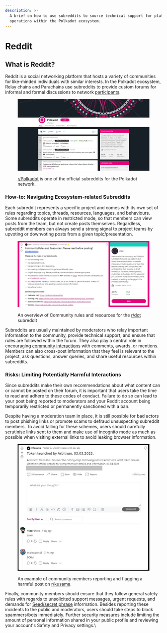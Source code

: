 ```yaml
---
description: >-
  A brief on how to use subreddits to source technical support for platforms'
  operations within the Polkadot ecosystem.
---
```


# Reddit

## What is Reddit?

Reddit is a social networking platform that hosts a variety of communities for like-minded individuals with similar interests. In the Polkadot ecosystem, Relay chains and Parachains use subreddits to provide custom forums for informal and formal discussions to network [participants](../5.regulations/networks/participation.md).

<figure><img src="../../.gitbook/assets/S_RPolkadot.JPG" alt="A view of the landing page of r/Polkadot, one of the official subreddits for the Polkadot network community."><figcaption><p><a href="https://www.reddit.com/r/Polkadot/">r/Polkadot</a> is one of the official subreddits for the Polkadot network.</p></figcaption></figure>



### How-to: Navigating Ecosystem-related Subreddits

Each subreddit represents a specific project and comes with its own set of rules regarding topics, threads, resources, languages, and behaviours. Some subreddits operate in restricted mode, so that members can view posts from the team, but not create posts themselves. Regardless, subreddit members can always send a strong signal to project teams by upvoting or downvoting posts from a given topic/presentation.

<figure><img src="../../.gitbook/assets/S_RDot.JPG" alt="A view of community rules and resources available for r/dot, a subreddit for Polkadot network."><figcaption><p>An overview of Community rules and resources for the <a href="https://www.reddit.com/r/dot/">r/dot</a> subreddit</p></figcaption></figure>

Subreddits are usually maintained by moderators who relay important information to the community, provide technical support, and ensure that rules are followed within the forum. They also play a central role in encouraging [community interactions](./) with comments, awards, or mentions. Members can also cross-post information that they feel is relevant to the project, ask questions, answer queries, and share useful resources within subreddits.

&#x20;

### Risks: Limiting Potentially Harmful Interactions

Since subreddits make their own recommendations about what content can or cannot be posted on their forum, it is important that users take the time to read and adhere to these codes of conduct. Failure to do so can lead to your post being reported to moderators and your Reddit account being temporarily restricted or permanently sanctioned with a ban.

Despite having a moderation team in place, it is still possible for bad actors to post phishing links or promote scams to defraud unsuspecting subreddit members. To avoid falling for these schemes, users should carefully scrutinise links sent to them and make use of incognito mode as much as possible when visiting external links to avoid leaking browser information.

<figure><img src="../../.gitbook/assets/S_RKusama.JPG" alt="A screenshot showing community members of r/kusama flagging and reporting a scam and its harmful link."><figcaption><p>An example of community members reporting and flagging a harmful post on <a href="https://www.reddit.com/r/Kusama/">r/kusama</a>. </p></figcaption></figure>

Finally, community members should ensure that they follow general safety rules with regards to unsolicited support messages, urgent requests, and demands for [Seed/secret phrase](../2.storage/seed-secret-phrases.md) information. Besides reporting these incidents to the public and moderators, users should take steps to block spammers/bots immediately. Further security measures include limiting the amount of personal information shared in your public profile and reviewing your account's Safety and Privacy settings.\
